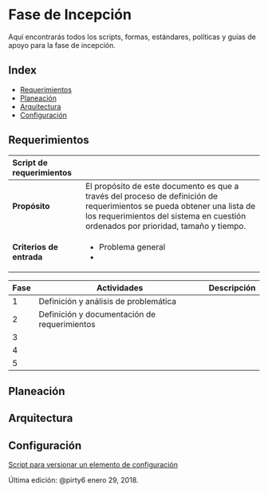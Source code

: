 # Fase de Incepción
Aquí encontrarás todos los scripts, formas, estándares, políticas y guías de apoyo para la fase de incepción.

## Index
* [Requerimientos](#Requerimientos)
* [Planeación](#Planeacion)
* [Arquitectura](#Arquitectura)
* [Configuración](#Configuracion)

<a id="Requerimientos"></a>
## Requerimientos

|Script de requerimientos||
|:---|---|
|**Propósito**|El propósito de este documento es que a través del proceso de definición de requerimientos se pueda obtener una lista de los requerimientos del sistema en cuestión ordenados por prioridad, tamaño y tiempo.|
|**Criterios de entrada**|<ul><li>Problema general</li><li></li></ul> |

|Fase|Actividades|Descripción|
|----|-----------|-----------|
|1|Definición y análisis de problemática||
|2|Definición y documentación de requerimientos||
|3|||
|4|||
|5|||

<a id="Planeacion"></a>
## Planeación


<a id="Arquitectura"></a>
## Arquitectura


<a id="Configuracion"></a>
## Configuración
[Script para versionar un elemento de configuración](https://github.com/CaveLabs-1/Wiki/blob/master/Configuracion/Scripts/Script%20Versionar.md)

Última edición: @pirty6 enero 29, 2018.
